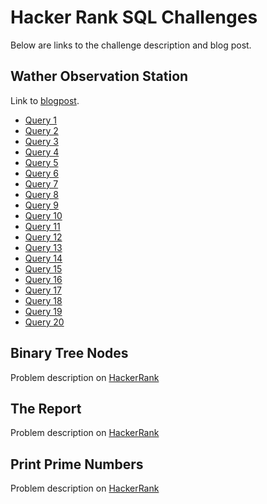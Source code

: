 # Hacker Rank SQL Challenges

Below are links to the challenge description and blog post.

## Wather Observation Station

Link to [blogpost](http://dradest.com/blog/2018/10/22/weather-observation-station-challenges/ "WOS blogpost").

* [Query 1](https://www.hackerrank.com/challenges/weather-observation-station-1/problem)
* [Query 2](https://www.hackerrank.com/challenges/weather-observation-station-2/problem)
* [Query 3](https://www.hackerrank.com/challenges/weather-observation-station-3/problem)
* [Query 4](https://www.hackerrank.com/challenges/weather-observation-station-4/problem)
* [Query 5](https://www.hackerrank.com/challenges/weather-observation-station-5/problem)
* [Query 6](https://www.hackerrank.com/challenges/weather-observation-station-6/problem)
* [Query 7](https://www.hackerrank.com/challenges/weather-observation-station-7/problem)
* [Query 8](https://www.hackerrank.com/challenges/weather-observation-station-8/problem)
* [Query 9](https://www.hackerrank.com/challenges/weather-observation-station-9/problem)
* [Query 10](https://www.hackerrank.com/challenges/weather-observation-station-10/problem)
* [Query 11](https://www.hackerrank.com/challenges/weather-observation-station-11/problem)
* [Query 12](https://www.hackerrank.com/challenges/weather-observation-station-12/problem)
* [Query 13](https://www.hackerrank.com/challenges/weather-observation-station-13/problem)
* [Query 14](https://www.hackerrank.com/challenges/weather-observation-station-14/problem)
* [Query 15](https://www.hackerrank.com/challenges/weather-observation-station-15/problem)
* [Query 16](https://www.hackerrank.com/challenges/weather-observation-station-16/problem)
* [Query 17](https://www.hackerrank.com/challenges/weather-observation-station-17/problem)
* [Query 18](https://www.hackerrank.com/challenges/weather-observation-station-18/problem)
* [Query 19](https://www.hackerrank.com/challenges/weather-observation-station-19/problem)
* [Query 20](https://www.hackerrank.com/challenges/weather-observation-station-20/problem)

## Binary Tree Nodes

Problem description on [HackerRank](https://www.hackerrank.com/challenges/binary-search-tree-1/problem "BTN@HR")

## The Report

Problem description on [HackerRank](https://www.hackerrank.com/challenges/the-report/problem "TheReport@HR")

## Print Prime Numbers

Problem description on [HackerRank](https://www.hackerrank.com/challenges/print-prime-numbers/problem "PrimeNumbers@HR")
